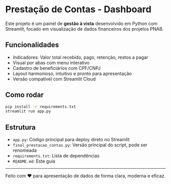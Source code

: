 # Prestação de Contas - Dashboard

Este projeto é um painel de **gestão à vista** desenvolvido em Python com Streamlit, focado em visualização de dados financeiros dos projetos PNAB.

## Funcionalidades
- Indicadores: Valor total recebido, pago, retenção, restos a pagar
- Visual por abas com menu interativo
- Cadastro de beneficiários com CPF/CNPJ
- Layout harmonioso, intuitivo e pronto para apresentação
- Versão compatível com Streamlit Cloud

## Como rodar
```bash
pip install -r requirements.txt
streamlit run app.py
```

## Estrutura
- `app.py`: Código principal para deploy direto no Streamlit
- `final_prestacao_contas.py`: Versão principal do script, pode ser renomeada
- `requirements.txt`: Lista de dependências
- `README.md`: Este guia

---

Feito com ❤️ para apresentação de dados de forma clara, moderna e eficaz.
